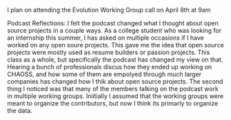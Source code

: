 I plan on attending the Evolution Working Group call on April 8th at 9am

Podcast Reflections: I felt the podcast changed what I thought about open source projects in a couple ways. 
As a college student who was looking for an internship this summer, I has asked on multiple occasions if I 
have worked on any open soure projects. This gave me the idea that open source projects were mostly used as
resume builders or passion projects. This class as a whole, but specifically the podcast has changed my view on that.
Hearing a bunch of professionals discus how they ended up working on CHAOSS, and how some of them are empolyed through
much larger companies has changed how I thik about open source projects. The second thing I noticed was that many of the
members talking on the podcast work in multiple working groups. Iniitially I assumed that the working groups were meant to 
organize the contributors, but now I think its primarly to organize the data.
